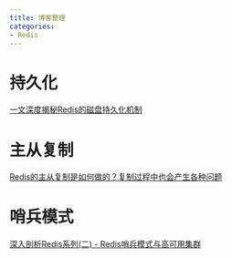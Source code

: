 ```yaml
---
title: 博客整理
categories: 
- Redis
---
```


# 持久化

[一文深度揭秘Redis的磁盘持久化机制](https://juejin.cn/post/6844903962005471239)

# 主从复制

[Redis的主从复制是如何做的？复制过程中也会产生各种问题](http://kaito-kidd.com/2020/06/30/redis-replication/)

# 哨兵模式

[深入剖析Redis系列(二) - Redis哨兵模式与高可用集群](https://juejin.cn/post/6844903663362637832)

